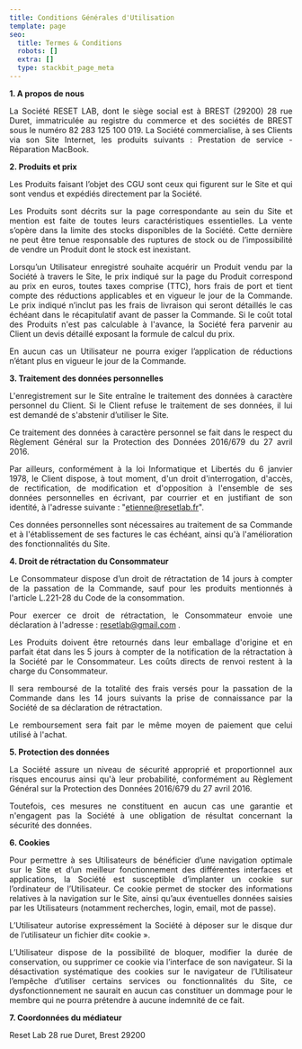 ```yaml
---
title: Conditions Générales d'Utilisation
template: page
seo:
  title: Termes & Conditions
  robots: []
  extra: []
  type: stackbit_page_meta
---
```

<div style="text-align: justify">

**1. A propos de nous**

La Société RESET LAB, dont le siège social est à BREST (29200) 28 rue Duret, immatriculée au registre du commerce et des sociétés de BREST sous le numéro 82 283 125 100 019. La Société commercialise, à ses Clients via son Site Internet, les produits suivants : Prestation de service - Réparation MacBook.

**2. Produits et prix**

Les Produits faisant l’objet des CGU sont ceux qui figurent sur le Site et qui sont vendus et expédiés directement par la Société.

Les Produits sont décrits sur la page correspondante au sein du Site et mention est faite de toutes leurs caractéristiques essentielles. La vente s’opère dans la limite des stocks disponibles de la Société. Cette dernière ne peut être tenue responsable des ruptures de stock ou de l’impossibilité de vendre un Produit dont le stock est inexistant.

Lorsqu’un Utilisateur enregistré souhaite acquérir un Produit vendu par la Société à travers le Site, le prix indiqué sur la page du Produit correspond au prix en euros, toutes taxes comprise (TTC), hors frais de port et tient compte des réductions applicables et en vigueur le jour de la Commande. Le prix indiqué n’inclut pas les frais de livraison qui seront détaillés le cas échéant dans le récapitulatif avant de passer la Commande. Si le coût total des Produits n'est pas calculable à l'avance, la Société fera parvenir au Client un devis détaillé exposant la formule de calcul du prix.

En aucun cas un Utilisateur ne pourra exiger l’application de réductions n’étant plus en vigueur le jour de la Commande.

**3. Traitement des données personnelles**

L'enregistrement sur le Site entraîne le traitement des données à caractère personnel du Client. Si le Client refuse le traitement de ses données, il lui est demandé de s'abstenir d’utiliser le Site.

Ce traitement des données à caractère personnel se fait dans le respect du Règlement Général sur la Protection des Données 2016/679 du 27 avril 2016.

Par ailleurs, conformément à la loi Informatique et Libertés du 6 janvier 1978, le Client dispose, à tout moment, d'un droit d'interrogation, d'accès, de rectification, de modification et d'opposition à l'ensemble de ses données personnelles en écrivant, par courrier et en justifiant de son identité, à l'adresse suivante : "etienne@resetlab.fr".

Ces données personnelles sont nécessaires au traitement de sa Commande et à l'établissement de ses factures le cas échéant, ainsi qu'à l'amélioration des fonctionnalités du Site.

**4. Droit de rétractation du Consommateur**

Le Consommateur dispose d’un droit de rétractation de 14 jours à compter de la passation de la Commande, sauf pour les produits mentionnés à l'article L.221-28 du Code de la consommation.

Pour exercer ce droit de rétractation, le Consommateur envoie une déclaration à l'adresse : resetlab@gmail.com .

Les Produits doivent être retournés dans leur emballage d'origine et en parfait état dans les 5 jours à compter de la notification de la rétractation à la Société par le Consommateur. Les coûts directs de renvoi restent à la charge du Consommateur.

Il sera remboursé de la totalité des frais versés pour la passation de la Commande dans les 14 jours suivants la prise de connaissance par la Société de sa déclaration de rétractation.

Le remboursement sera fait par le même moyen de paiement que celui utilisé à l'achat.

**5. Protection des données**

La Société assure un niveau de sécurité approprié et proportionnel aux risques encourus ainsi qu'à leur probabilité, conformément au Règlement Général sur la Protection des Données 2016/679 du 27 avril 2016.

Toutefois, ces mesures ne constituent en aucun cas une garantie et n'engagent pas la Société à une obligation de résultat concernant la sécurité des données.

**6. Cookies**

Pour permettre à ses Utilisateurs de bénéficier d’une navigation optimale sur le Site et d’un meilleur fonctionnement des différentes interfaces et applications, la Société est susceptible d’implanter un cookie sur l’ordinateur de l’Utilisateur. Ce cookie permet de stocker des informations relatives à la navigation sur le Site, ainsi qu’aux éventuelles données saisies par les Utilisateurs (notamment recherches, login, email, mot de passe).

L’Utilisateur autorise expressément la Société à déposer sur le disque dur de l’utilisateur un fichier dit« cookie ».

L’Utilisateur dispose de la possibilité de bloquer, modifier la durée de conservation, ou supprimer ce cookie via l’interface de son navigateur. Si la désactivation systématique des cookies sur le navigateur de l’Utilisateur l’empêche d’utiliser certains services ou fonctionnalités du Site, ce dysfonctionnement ne saurait en aucun cas constituer un dommage pour le membre qui ne pourra prétendre à aucune indemnité de ce fait.

**7. Coordonnées du médiateur**

Reset Lab
28 rue Duret, Brest 29200

</div>
